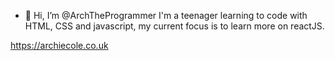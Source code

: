 - 👋 Hi, I’m @ArchTheProgrammer
I'm a teenager learning to code with HTML, CSS and javascript, my current focus is to learn more on reactJS.

https://archiecole.co.uk

